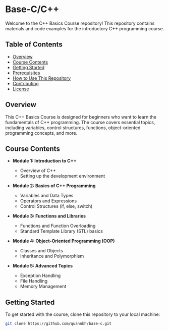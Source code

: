 # Base-C/C++

Welcome to the C++ Basics Course repository! This repository contains materials and code examples for the introductory C++ programming course.

## Table of Contents

- [Overview](#overview)
- [Course Contents](#course-contents)
- [Getting Started](#getting-started)
- [Prerequisites](#prerequisites)
- [How to Use This Repository](#how-to-use-this-repository)
- [Contributing](#contributing)
- [License](#license)

## Overview

This C++ Basics Course is designed for beginners who want to learn the fundamentals of C++ programming. The course covers essential topics, including variables, control structures, functions, object-oriented programming concepts, and more.

## Course Contents

- **Module 1: Introduction to C++**
  - Overview of C++
  - Setting up the development environment

- **Module 2: Basics of C++ Programming**
  - Variables and Data Types
  - Operators and Expressions
  - Control Structures (if, else, switch)

- **Module 3: Functions and Libraries**
  - Functions and Function Overloading
  - Standard Template Library (STL) basics

- **Module 4: Object-Oriented Programming (OOP)**
  - Classes and Objects
  - Inheritance and Polymorphism

- **Module 5: Advanced Topics**
  - Exception Handling
  - File Handling
  - Memory Management

## Getting Started

To get started with the course, clone this repository to your local machine:

```bash
git clone https://github.com/quannbh/base-c.git
